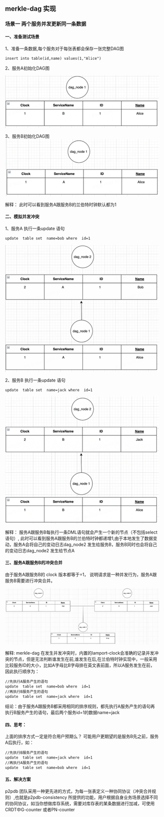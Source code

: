 ## merkle-dag   实现

### 场景一 两个服务并发更新同一条数据
#### 一、准备测试场景
1、准备一条数据,每个服务对于每张表都会保存一张完整DAG图
```
insert into table(id,name) values(1,"Alice")
```
2、服务A初始化DAG图

![alt 属性文本](./image/serverA.png)

3、服务B初始化DAG图
![alt 属性文本](./image/serverB.png)

解释：
此时可以看到服务A跟服务B的兰伯特时钟默认都为1

#### 二、模拟并发冲突
1、服务A 执行一条update 语句

```
update  table set  name=bob where  id=1
```
![alt 属性文本](./image/serverA2.png)


2、服务B 执行一条update 语句

```
update  table set  name=jack where  id=1
```
![alt 属性文本](./image/serverB2.png)

解释：
服务A跟服务B每执行一条DML语句就会产生一个新的节点（不包括select语句）, 此时可以看到服务A跟服务B的兰伯特时钟都递增1,由于本地发生了数据变动，服务A会将自己的变动日志dag_node2 发生给服务B，服务B同时也会将自己的变动日志dag_node2 发生给节点A

#### 三、服务A跟服务B的冲突合并
由于服务A跟服务B的 clock 版本都等于=1， 说明请求是一种并发行为，服务A跟服务B需要进行冲突合并。

![alt 属性文本](./image/serverDag.png)

解释:
merkle-dag 在发生并发冲突时，内置的lamport-clock会准确的记录并发冲突的节点，但是无法判断谁发生在前,谁发生在后,在兰伯特时钟实现中，一般采用比较服务ID的大小，比如A字母比B字母排在英文表前面，所以A服务发生在前，因此执行顺序为：

```
//先执行A服务产生的语句
update  table set  name=bob where  id=1
//再执行B服务产生的语句
update  table set  name=jack where  id=1
```

结论：由于服务A跟服务B都采用相同的排序规则，都先执行A服务产生的语句再执行B服务产生的语句，最后两个服务id=1的数据name=jack



#### 四、思考：
上面的排序方式一定是符合用户预期么？ 可能用户更期望的是服务B先之前，服务A后执行，如：

```
//先执行B服务产生的语句
update  table set  name=jack where  id=1
//再执行A服务产生的语句
update  table set  name=bob where  id=1
```

#### 五、解决方案
p2pdb 团队采用一种更先进的方式，为每一张表定义一种协同协议（冲突合并规则）,也就是p2pdb-consistency 所提供的功能，用户根据自身业务场景选择不同的协同协议，如当你想做库存系统，需要对库存表的某条数据进行加减，可使用CRDT中G-counter 或者PN-counter

